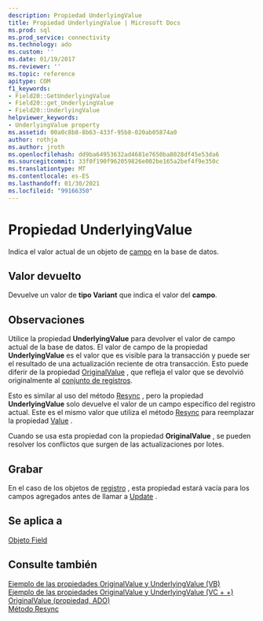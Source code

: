 ```yaml
---
description: Propiedad UnderlyingValue
title: Propiedad UnderlyingValue | Microsoft Docs
ms.prod: sql
ms.prod_service: connectivity
ms.technology: ado
ms.custom: ''
ms.date: 01/19/2017
ms.reviewer: ''
ms.topic: reference
apitype: COM
f1_keywords:
- Field20::GetUnderlyingValue
- Field20::get_UnderlyingValue
- Field20::UnderlyingValue
helpviewer_keywords:
- UnderlyingValue property
ms.assetid: 00a0c8b8-8b63-433f-95b8-020ab05874a0
author: rothja
ms.author: jroth
ms.openlocfilehash: dd9ba64953632ad4681e7650ba8028df45e53da6
ms.sourcegitcommit: 33f0f190f962059826e002be165a2bef4f9e350c
ms.translationtype: MT
ms.contentlocale: es-ES
ms.lasthandoff: 01/30/2021
ms.locfileid: "99166350"
---
```

# <a name="underlyingvalue-property"></a>Propiedad UnderlyingValue
Indica el valor actual de un objeto de [campo](./field-object.md) en la base de datos.  
  
## <a name="return-value"></a>Valor devuelto  
 Devuelve un valor de **tipo Variant** que indica el valor del **campo**.  
  
## <a name="remarks"></a>Observaciones  
 Utilice la propiedad **UnderlyingValue** para devolver el valor de campo actual de la base de datos. El valor de campo de la propiedad **UnderlyingValue** es el valor que es visible para la transacción y puede ser el resultado de una actualización reciente de otra transacción. Esto puede diferir de la propiedad [OriginalValue](./originalvalue-property-ado.md) , que refleja el valor que se devolvió originalmente al [conjunto de registros](./recordset-object-ado.md).  
  
 Esto es similar al uso del método [Resync](./resync-method.md) , pero la propiedad **UnderlyingValue** solo devuelve el valor de un campo específico del registro actual. Este es el mismo valor que utiliza el método [Resync](./resync-method.md) para reemplazar la propiedad [Value](./value-property-ado.md) .  
  
 Cuando se usa esta propiedad con la propiedad **OriginalValue** , se pueden resolver los conflictos que surgen de las actualizaciones por lotes.  
  
## <a name="record"></a>Grabar  
 En el caso de los objetos de [registro](./record-object-ado.md) , esta propiedad estará vacía para los campos agregados antes de llamar a [Update](./update-method.md) .  
  
## <a name="applies-to"></a>Se aplica a  
 [Objeto Field](./field-object.md)  
  
## <a name="see-also"></a>Consulte también  
 [Ejemplo de las propiedades OriginalValue y UnderlyingValue (VB)](./originalvalue-and-underlyingvalue-properties-example-vb.md)   
 [Ejemplo de las propiedades OriginalValue y UnderlyingValue (VC + +)](./originalvalue-and-underlyingvalue-properties-example-vc.md)   
 [OriginalValue (propiedad, ADO)](./originalvalue-property-ado.md)   
 [Método Resync](./resync-method.md)